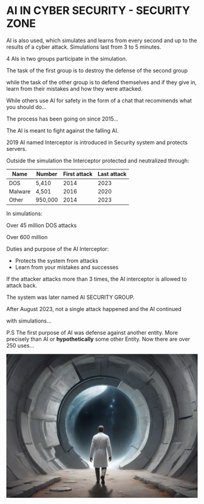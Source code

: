 # AI IN CYBER SECURITY - SECURITY ZONE

AI is also used, which simulates and learns from every second and up to the results of a cyber attack. Simulations last from 3 to 5 minutes.

4 AIs in two groups participate in the simulation.

The task of the first group is to destroy the defense of the second group

while the task of the other group is to defend themselves and if they give in, learn from their mistakes and how they were attacked.

While others use AI for safety in the form of a chat that recommends what you should do...

The process has been going on since 2015...

The AI is meant to fight against the falling AI.

2019 AI named Interceptor is introduced in Security system and protects servers.

Outside the simulation the Interceptor protected and neutralized through:

| Name    | Number  | First attack | Last attack |
| ------- | ------- | ------------ | ----------- |
| DOS     | 5,410   | 2014         | 2023        |
| Malware | 4,501   | 2016         | 2020        |
| Other   | 950,000 | 2014         | 2023        |

In simulations:

Over 45 million DOS attacks

Over 600 million

Duties and purpose of the AI Interceptor:

- Protects the system from attacks
- Learn from your mistakes and successes

If the attacker attacks more than 3 times, the AI interceptor is allowed to attack back.

The system was later named AI SECURITY GROUP.

After August 2023, not a single attack happened and the AI continued

with simulations...

P.S The first purpose of AI was defense against another entity. More precisely than AI or **hypothetically** some other Entity. Now there are over 250 uses...


![1702118968197](image/9_dec_2023_11_45/1702118968197.png)
